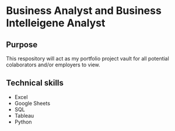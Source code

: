 # Business Analyst and Business Intelleigene Analyst

## Purpose
This respository will act as my portfolio project vault for all potential colaborators and/or employers to view.

## Technical skills
- Excel
- Google Sheets
- SQL
- Tableau
- Python


